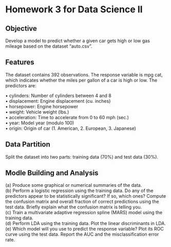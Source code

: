 # Homework 3 for Data Science II

## Objective
Develop a model to predict whether a given car gets high or low gas mileage based on the dataset “auto.csv”.    


## Features
The dataset contains 392 observations. The response variable is mpg cat, which indicates whether the miles per gallon of a car is high or low. The predictors are:  

•	cylinders: Number of cylinders between 4 and 8  
•	displacement: Engine displacement (cu. inches)  
•	horsepower: Engine horsepower  
•	weight: Vehicle weight (lbs.)  
•	acceleration: Time to accelerate from 0 to 60 mph (sec.)  
•	year: Model year (modulo 100)  
•	origin: Origin of car (1. American, 2. European, 3. Japanese)  


## Data Partition
Split the dataset into two parts: training data (70%) and test data (30%).  


## Modle Building and Analysis
(a)	Produce some graphical or numerical summaries of the data.  
(b)	Perform a logistic regression using the training data. Do any of the predictors appear to be statistically significant? If so, which ones? Compute the confusion matrix and overall fraction of correct predictions using the test data. Briefly explain what the confusion matrix is telling you.  
(c)	Train a multivariate adaptive regression spline (MARS) model using the training data.  
(d)	Perform LDA using the training data. Plot the linear discriminants in LDA.  
(e)	Which model will you use to predict the response variable? Plot its ROC curve using the test data. Report the AUC and the misclassification error rate.  
